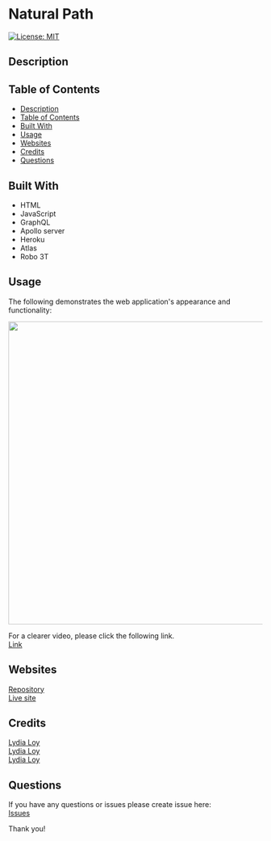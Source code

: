 # Natural Path

[![License: MIT](https://img.shields.io/badge/License-MIT-yellow.svg)](https://opensource.org/licenses/MIT)
 
 

## Description




## Table of Contents
  - [Description](#description)
  - [Table of Contents](#table-of-contents)
  - [Built With](#built-with)
  - [Usage](#usage)
  - [Websites](#websites)
  - [Credits](#credits)
  - [Questions](#questions)



## Built With
  * HTML 
  * JavaScript
  * GraphQL
  * Apollo server
  * Heroku
  * Atlas
  * Robo 3T
 


## Usage 
The following demonstrates the web application's appearance and functionality:



<img src="" width="600" height="" />

For a clearer video, please click the following link.<br />
[Link]()



## Websites
[Repository]()<br />
[Live site]()



## Credits

 [Lydia Loy](https://github.com/flowingcityloy)<br/>
 [Lydia Loy](https://github.com/flowingcityloy)<br/>
 [Lydia Loy](https://github.com/flowingcityloy)<br/>



## Questions
  
If you have any questions or issues please create issue here:<br/>
[Issues](https://github.com/flowingcityloy/Google-Book-Search-Engine/issues) 


Thank you!
